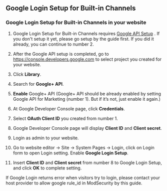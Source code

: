 ## Google Login Setup for Built-in Channels

### Google Login Setup for Built-in Channels in your website

1. Google Login Setup for Built-in Channels requires [Google API Setup](https://support.rvglobalsoft.com/hc/en-us/articles/360012076374-How-to-set-Google-API) . If you don't setup it yet, please go setup by the guide first. If you did it already, you can continue to number 2.

2. After the Google API setup is completed, go to https://console.developers.google.com to select project you created for your website.

3. Click <b>Library</b>.

4. Search for **Google+ API**.

5. **Enable** Google+ API (Google+ API should be already enabled by setting Google API for Marketing (number 1). But if it’s not, just enable it again.)

6. At Google Developer Console page, click **Credentials**.

7. Select **OAuth Client ID** you created from number 1.

8. Google Developer Console page will display **Client ID** and **Client secret**.

9. Login as admin to your website.

10. Go to website editor -> Site -> System Pages -> Login, click on Login form to open Login setting. Enable **Google Login Setup**.

11. Insert **Client ID** and **Client secret** from number 8 to Google Login Setup, and click **OK** to complete setting.
 

If Google Login returns error when visitors try to login, please contact your host provider to allow google rule_id in ModSecurity by this guide. 